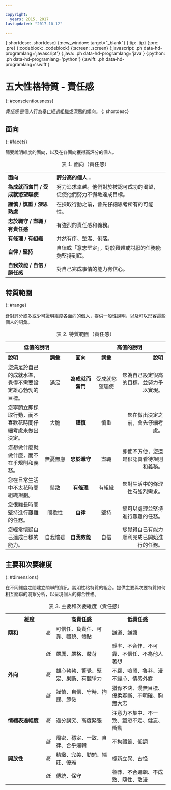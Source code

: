 ```yaml
---

copyright:
  years: 2015, 2017
lastupdated: "2017-10-12"

---
```


{:shortdesc: .shortdesc}
{:new_window: target="_blank"}
{:tip: .tip}
{:pre: .pre}
{:codeblock: .codeblock}
{:screen: .screen}
{:javascript: .ph data-hd-programlang='javascript'}
{:java: .ph data-hd-programlang='java'}
{:python: .ph data-hd-programlang='python'}
{:swift: .ph data-hd-programlang='swift'}

# 五大性格特質 - 責任感
{: #conscientiousness}

*責任感* 是個人行為舉止經過組織或深思的傾向。
{: shortdesc}

## 面向
{: #facets}

簡要說明維度的面向，以及在各面向獲得高評分的個人。

<table>
  <caption>表 1. 面向（責任感）</caption>
  <tr>
    <th style="text-align:left">面向</th>
    <th style="text-align:left">評分高的個人...</th>
  </tr>
  <tr>
    <td><strong>為成就而奮鬥 / 受成就慾望驅使</strong></td>
    <td>努力追求卓越。他們對於被認可成功的渴望，促使他們努力不懈地達成目標。</td>
  </tr>
  <tr>
    <td><strong>謹慎 / 慎重 / 深思熟慮</strong></td>
    <td>在採取行動之前，會先仔細思考所有的可能性。</td>
  </tr>
  <tr>
    <td><strong>忠於職守 / 盡職 / 有責任感</strong></td>
    <td>有強烈的責任感和義務。</td>
  </tr>
  <tr>
    <td><strong>有條理 / 有組織</strong></td>
    <td>井然有序、整潔、俐落。</td>
  </tr>
  <tr>
    <td><strong>自律 / 堅持</strong></td>
    <td>自律或「意志堅定」，對於艱難或討厭的任務能夠堅持到底。</td>
  </tr>
  <tr>
    <td><strong>自我效能 / 自信 / 勝任感</strong></td>
    <td>對自己完成事情的能力有信心。</td>
  </tr>
</table>

## 特質範圍
{: #range}

針對評分或多或少可證明維度各面向的個人，提供一般性說明，以及可以形容這些個人的詞彙。

<table>
  <caption>表 2. 特質範圍（責任感）</caption>
  <tr>
    <th colspan="2" style="text-align:center">低值的說明</th>
    <th></th>
    <th colspan="2" style="text-align:center">高值的說明</th>
  </tr>
  <tr>
    <th style="text-align:left; width:23%">說明</th>
    <th style="text-align:center; width:16%">詞彙</th>
    <th style="text-align:center; width:16%">面向</th>
    <th style="text-align:center; width:16%">詞彙</th>
    <th style="text-align:right">說明</th>
  </tr>
  <tr>
    <td style="text-align:left">您滿足於自己的成就水準，覺得不需要設定雄心勃勃的目標。</td>
    <td style="text-align:center">滿足</td>
    <td style="text-align:center"><strong>為成就而奮鬥</strong></td>
    <td style="text-align:center">受成就慾望驅使</td>
    <td style="text-align:right">您為自己設定很高的目標，並努力予以實現。</td>
  </tr>
  <tr>
    <td style="text-align:left">您寧願立即採取行動，而不喜歡花時間仔細考慮來做出決定。</td>
    <td style="text-align:center">大膽</td>
    <td style="text-align:center"><strong>謹慎</strong></td>
    <td style="text-align:center">慎重</td>
    <td style="text-align:right">您在做出決定之前，會先仔細考慮。</td>
  </tr>
  <tr>
    <td style="text-align:left">您想做什麼就做什麼，而不在乎規則和義務。</td>
    <td style="text-align:center">無憂無慮</td>
    <td style="text-align:center"><strong>忠於職守</strong></td>
    <td style="text-align:center">盡職</td>
    <td style="text-align:right">即使不方便，您還是很認真看待規則和義務。</td>
  </tr>
  <tr>
    <td style="text-align:left">您在日常生活中不太花時間組織規劃。</td>
    <td style="text-align:center">鬆散</td>
    <td style="text-align:center"><strong>有條理</strong></td>
    <td style="text-align:center">有組織</td>
    <td style="text-align:right">您對生活中的條理性有強烈需求。</td>
  </tr>
  <tr>
    <td style="text-align:left">您很難長時間堅持進行艱難的任務。</td>
    <td style="text-align:center">間歇性</td>
    <td style="text-align:center"><strong>自律</strong></td>
    <td style="text-align:center">堅持</td>
    <td style="text-align:right">您可以處理並堅持進行艱難的任務。</td>
  </tr>
  <tr>
    <td style="text-align:left">您經常懷疑自己達成目標的能力。</td>
    <td style="text-align:center">自我懷疑</td>
    <td style="text-align:center"><strong>自我效能</strong></td>
    <td style="text-align:center">自信</td>
    <td style="text-align:right">您覺得自己有能力順利完成已開始進行的任務。</td>
  </tr>
</table>

## 主要和次要維度
{: #dimensions}

在不同維度之間建立關聯的資訊，說明性格特質的組合。提供主要與次要特質如何相互關聯的洞察分析，以呈現個人的綜合性格。

<table>
  <caption>表 3. 主要和次要維度（責任感）</caption>
  <tr>
    <th colspan="2" style="width:30%">維度</th>
    <th style="width:35%">高責任感</th>
    <th style="width:35%">低責任感</th>
  </tr>
  <tr>
    <td style="text-align:left"><strong>隨和</strong></td>
    <td style="text-align:center"><em>高</em></td>
    <td>可信任、負責任、可靠、禮貌、體貼</td>
    <td>謙遜、謙讓</td>
  </tr>
  <tr>
    <td></td>
    <td style="text-align:center"><em>低</em></td>
    <td>嚴厲、嚴格、嚴苛</td>
    <td>輕率、不合作、不可靠、不信任、不為他人著想</td>
  </tr>
  <tr>
    <td style="text-align:left"><strong>外向</strong></td>
    <td style="text-align:center"><em>高</em></td>
    <td>雄心勃勃、警覺、堅定、果斷、有競爭力</td>
    <td>不羈、喧鬧、魯莽、漫不經心、情感外露</td>
  </tr>
  <tr>
    <td></td>
    <td style="text-align:center"><em>低</em></td>
    <td>謹慎、自信、守時、拘謹、節儉</td>
    <td>猶豫不決、漫無目標、優柔寡斷、不明確、胸無大志</td>
  </tr>
  <tr>
    <td style="text-align:left"><strong>情緒表達幅度</strong></td>
    <td style="text-align:center"><em>高</em></td>
    <td>過分講究、高度緊張</td>
    <td>注意力不集中、不一致、飄忽不定、健忘、衝動</td>
  </tr>
  <tr>
    <td></td>
    <td style="text-align:center"><em>低</em></td>
    <td>周密、穩定、一致、自律、合乎邏輯</td>
    <td>不拘禮節、低調</td>
  </tr>
  <tr>
    <td style="text-align:left"><strong>開放性</strong></td>
    <td style="text-align:center"><em>高</em></td>
    <td>精緻、完美、勤勉、端莊、優雅</td>
    <td>標新立異、古怪</td>
  </tr>
  <tr>
    <td></td>
    <td style="text-align:center"><em>低</em></td>
    <td>傳統、保守</td>
    <td>魯莽、不合邏輯、不成熟、隨性、散漫</td>
  </tr>
</table>
